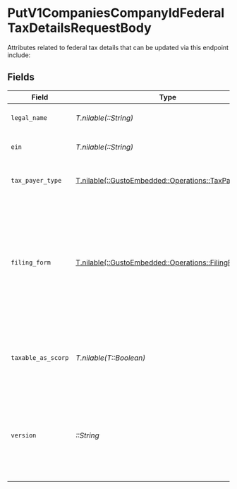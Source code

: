 # PutV1CompaniesCompanyIdFederalTaxDetailsRequestBody

Attributes related to federal tax details that can be updated via this endpoint include:


## Fields

| Field                                                                                                                                                                         | Type                                                                                                                                                                          | Required                                                                                                                                                                      | Description                                                                                                                                                                   |
| ----------------------------------------------------------------------------------------------------------------------------------------------------------------------------- | ----------------------------------------------------------------------------------------------------------------------------------------------------------------------------- | ----------------------------------------------------------------------------------------------------------------------------------------------------------------------------- | ----------------------------------------------------------------------------------------------------------------------------------------------------------------------------- |
| `legal_name`                                                                                                                                                                  | *T.nilable(::String)*                                                                                                                                                         | :heavy_minus_sign:                                                                                                                                                            | The legal name of the company                                                                                                                                                 |
| `ein`                                                                                                                                                                         | *T.nilable(::String)*                                                                                                                                                         | :heavy_minus_sign:                                                                                                                                                            | The EIN of of the company                                                                                                                                                     |
| `tax_payer_type`                                                                                                                                                              | [T.nilable(::GustoEmbedded::Operations::TaxPayerType)](../../models/operations/taxpayertype.md)                                                                               | :heavy_minus_sign:                                                                                                                                                            | What type of tax entity the company is                                                                                                                                        |
| `filing_form`                                                                                                                                                                 | [T.nilable(::GustoEmbedded::Operations::FilingForm)](../../models/operations/filingform.md)                                                                                   | :heavy_minus_sign:                                                                                                                                                            | The form used by the company for federal tax filing. One of:<br/>- 941 (Quarterly federal tax return)<br/>- 944 (Annual federal tax return)                                   |
| `taxable_as_scorp`                                                                                                                                                            | *T.nilable(T::Boolean)*                                                                                                                                                       | :heavy_minus_sign:                                                                                                                                                            | Whether this company should be taxed as an S-Corporation                                                                                                                      |
| `version`                                                                                                                                                                     | *::String*                                                                                                                                                                    | :heavy_check_mark:                                                                                                                                                            | The current version of the object. See the [versioning guide](https://docs.gusto.com/embedded-payroll/docs/versioning#object-layer) for information on how to use this field. |